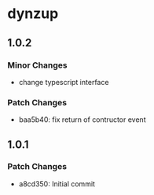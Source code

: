 # dynzup

## 1.0.2

### Minor Changes

- change typescript interface

### Patch Changes

- baa5b40: fix return of contructor event

## 1.0.1

### Patch Changes

- a8cd350: Initial commit
